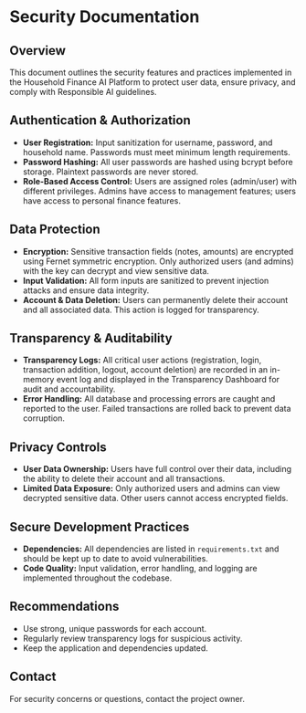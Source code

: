 # Security Documentation

## Overview
This document outlines the security features and practices implemented in the Household Finance AI Platform to protect user data, ensure privacy, and comply with Responsible AI guidelines.

## Authentication & Authorization
- **User Registration:** Input sanitization for username, password, and household name. Passwords must meet minimum length requirements.
- **Password Hashing:** All user passwords are hashed using bcrypt before storage. Plaintext passwords are never stored.
- **Role-Based Access Control:** Users are assigned roles (admin/user) with different privileges. Admins have access to management features; users have access to personal finance features.

## Data Protection
- **Encryption:** Sensitive transaction fields (notes, amounts) are encrypted using Fernet symmetric encryption. Only authorized users (and admins) with the key can decrypt and view sensitive data.
- **Input Validation:** All form inputs are sanitized to prevent injection attacks and ensure data integrity.
- **Account & Data Deletion:** Users can permanently delete their account and all associated data. This action is logged for transparency.

## Transparency & Auditability
- **Transparency Logs:** All critical user actions (registration, login, transaction addition, logout, account deletion) are recorded in an in-memory event log and displayed in the Transparency Dashboard for audit and accountability.
- **Error Handling:** All database and processing errors are caught and reported to the user. Failed transactions are rolled back to prevent data corruption.

## Privacy Controls
- **User Data Ownership:** Users have full control over their data, including the ability to delete their account and all transactions.
- **Limited Data Exposure:** Only authorized users and admins can view decrypted sensitive data. Other users cannot access encrypted fields.

## Secure Development Practices
- **Dependencies:** All dependencies are listed in `requirements.txt` and should be kept up to date to avoid vulnerabilities.
- **Code Quality:** Input validation, error handling, and logging are implemented throughout the codebase.

## Recommendations
- Use strong, unique passwords for each account.
- Regularly review transparency logs for suspicious activity.
- Keep the application and dependencies updated.

## Contact
For security concerns or questions, contact the project owner.
